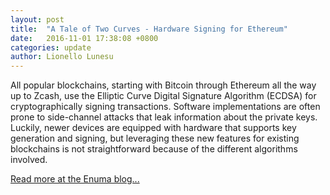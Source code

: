 ```yaml
---
layout: post
title:  "A Tale of Two Curves - Hardware Signing for Ethereum"
date:   2016-11-01 17:38:08 +0800
categories: update
author: Lionello Lunesu
---
```

All popular blockchains, starting with Bitcoin through Ethereum all the way up to Zcash, use the Elliptic Curve Digital Signature Algorithm (ECDSA) for cryptographically signing transactions.
Software implementations are often prone to side-channel attacks that leak
information about the private keys. Luckily, newer devices are equipped with
hardware that supports key generation and signing, but leveraging these new
features for existing blockchains is not straightforward because of the
different algorithms involved.

[Read more at the Enuma blog...](http://blog.enuma.io/update/2016/11/01/a-tale-of-two-curves-hardware-signing-for-ethereum.html)
